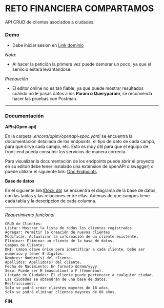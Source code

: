 # RETO FINANCIERA COMPARTAMOS

API CRUD de clientes asociados a ciudades.

### Demo

- Debe iniciar sesion en [Link dominio](https://explore.swaggerhub.com/catalog?owner=MIGUELSR1084&api=reto-financiera_compartamos&version=1.0.0)

*Nota*:
- Al hacer la petición la primera vez puede demorar un poco, ya que el servicio estará levantándose.

*Precaución*
- El editor online no es tan fiable, ya que puede mostrar resultados cuando no le pasas datos a los __Param o Queryparam__,
  se recomienda hacer las pruebas con Postman.


---
### Documentación

**APIs(Open api)**

En la carpeta _.encora/apim/openapi-spec.yaml_ se encuentra la documentación detallada de los endpoints, el tipo de dato de cada campo,
para qué sirve cada campo, etc. Esto es muy útil para que el equipo de front-end pueda consumir los servicios de manera correcta.

Para visualizar la documentación de los endpoints puede abrir el proyecto en su editor(debe tener instalado una extension de openAPI o swagger)
o puede utilizar el siguiente link: [Doc Endpoints](https://app.swaggerhub.com/apis/MIGUELSR1084/reto-financiera_compartamos/1.0.0)

**Base de datos**

En el siguiente link([Dock db](https://dbdiagram.io/d/reto-financiera-6619eed803593b6b61e2a3ea)) se encuentra el diagrama de la base de datos,
con las tablas y las relaciones entre ellas. Ademas de que campos tiene cada tabla y la descripcion de cada columna.

---
_Requerimiento funcional_
```azure
CRUD de Clientes:
Listar: Mostrar la lista de todos los clientes registrados.
Agregar: Permitir la creación de nuevos clientes.
Modificar: Actualizar la información de un cliente existente.
Eliminar: Eliminar un cliente de la base de datos.
Campos de Cliente:
DNI: Campo clave único para identificar a cada cliente. Debe ser numérico y tener 8 dígitos.
Nombres: Nombre(s) del cliente.
Apellidos: Apellido(s) del cliente.
Fecha de Nacimiento: En formato dd/mm/yyyy.
Sexo: Puede ser M (masculino) o F (femenino).
Listado de Ciudades: El cliente puede pertenecer a cualquier ciudad. Las ciudades se obtendrán de una base de datos.
Restricciones:
Solo se podrá crear clientes mayores de 18 años.
Solo se podrá eliminar clientes mayores de 80 años.
```


**FIN.**
